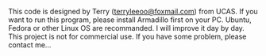 
This code is designed by Terry (terryleeoo@foxmail.com) from UCAS.
If you want to run this program, please install Armadillo first on your PC. Ubuntu, Fedora or other Linux OS are recommanded.
I will improve it day by day.
This project is not for commercial use.
If you have some problem, please contact me...
